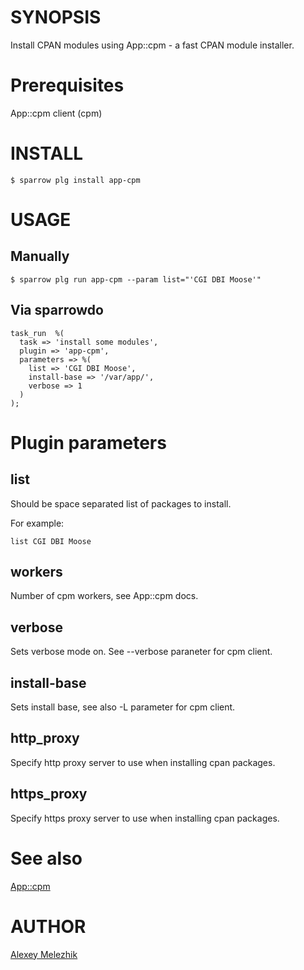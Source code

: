 # SYNOPSIS

Install CPAN modules using App::cpm - a fast CPAN module installer.

# Prerequisites

App::cpm client (cpm)

# INSTALL

    $ sparrow plg install app-cpm

# USAGE

## Manually

    $ sparrow plg run app-cpm --param list="'CGI DBI Moose'"

## Via sparrowdo

    task_run  %(
      task => 'install some modules',
      plugin => 'app-cpm',
      parameters => %( 
        list => 'CGI DBI Moose',
        install-base => '/var/app/',
        verbose => 1
      )
    );
    
# Plugin parameters

## list

Should be space separated list of packages to install. 

For example:

    list CGI DBI Moose

## workers

Number of cpm workers, see App::cpm docs.

## verbose

Sets verbose mode on. See --verbose paraneter for cpm client.

## install-base

Sets install base, see also -L parameter for cpm client.

## http_proxy

Specify http proxy server to use when installing cpan packages.

## https_proxy

Specify https proxy server to use when installing cpan packages.

# See also

[App::cpm](https://metacpan.org/pod/App::cpm)

# AUTHOR

[Alexey Melezhik](mailto:melezhik@gmail.com)



